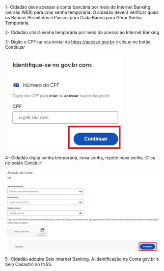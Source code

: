 
1- Cidadão deve acessar a conta bancária por meio do Internet Banking (versão WEB) para criar senha temporária. O cidadão deverá verificar quais os Bancos Permitidos e Passos para Cada Banco para Gerar Senha Temporária.

2- Cidadão criará senha temporária por meio do acesso ao Internet Banking

3- Digite o CPF na tela inicial do https://acesso.gov.br e clique no botão Continuar

![](SELO-INTERNET-BANKING-IMG1.webp)


4- Cidadão digita senha temporária, nova senha, repete nova senha. Clica no botão Concluir


![](SELO-INTERNET-BANKING-IMG2.jpg)

5- Cidadão adquire Selo Internet Banking. A identificação na Conta gov.br é Selo Cadastro no INSS.

